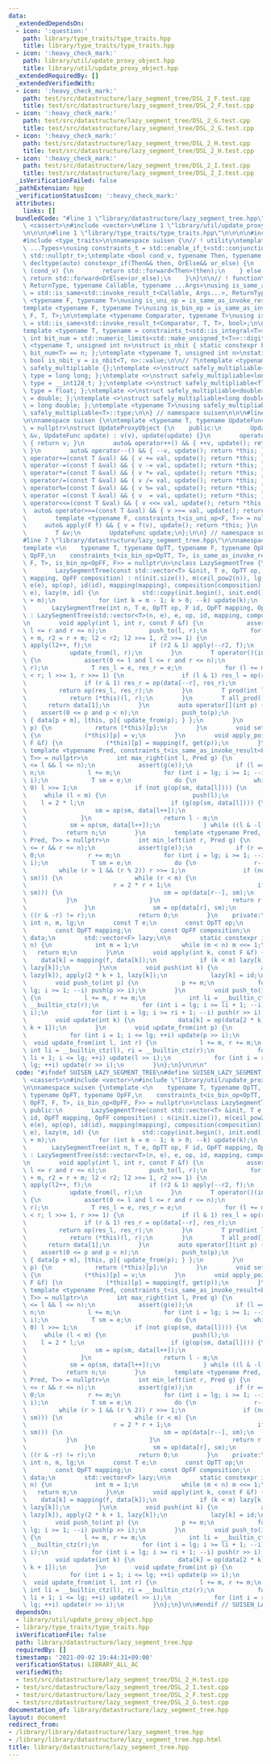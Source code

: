 ```yaml
---
data:
  _extendedDependsOn:
  - icon: ':question:'
    path: library/type_traits/type_traits.hpp
    title: library/type_traits/type_traits.hpp
  - icon: ':heavy_check_mark:'
    path: library/util/update_proxy_object.hpp
    title: library/util/update_proxy_object.hpp
  _extendedRequiredBy: []
  _extendedVerifiedWith:
  - icon: ':heavy_check_mark:'
    path: test/src/datastructure/lazy_segment_tree/DSL_2_F.test.cpp
    title: test/src/datastructure/lazy_segment_tree/DSL_2_F.test.cpp
  - icon: ':heavy_check_mark:'
    path: test/src/datastructure/lazy_segment_tree/DSL_2_G.test.cpp
    title: test/src/datastructure/lazy_segment_tree/DSL_2_G.test.cpp
  - icon: ':heavy_check_mark:'
    path: test/src/datastructure/lazy_segment_tree/DSL_2_H.test.cpp
    title: test/src/datastructure/lazy_segment_tree/DSL_2_H.test.cpp
  - icon: ':heavy_check_mark:'
    path: test/src/datastructure/lazy_segment_tree/DSL_2_I.test.cpp
    title: test/src/datastructure/lazy_segment_tree/DSL_2_I.test.cpp
  _isVerificationFailed: false
  _pathExtension: hpp
  _verificationStatusIcon: ':heavy_check_mark:'
  attributes:
    links: []
  bundledCode: "#line 1 \"library/datastructure/lazy_segment_tree.hpp\"\n\n\n\n#include\
    \ <cassert>\n#include <vector>\n#line 1 \"library/util/update_proxy_object.hpp\"\
    \n\n\n\n#line 1 \"library/type_traits/type_traits.hpp\"\n\n\n\n#include <limits>\n\
    #include <type_traits>\n\nnamespace suisen {\n// ! utility\ntemplate <typename\
    \ ...Types>\nusing constraints_t = std::enable_if_t<std::conjunction_v<Types...>,\
    \ std::nullptr_t>;\ntemplate <bool cond_v, typename Then, typename OrElse>\nconstexpr\
    \ decltype(auto) constexpr_if(Then&& then, OrElse&& or_else) {\n    if constexpr\
    \ (cond_v) {\n        return std::forward<Then>(then);\n    } else {\n       \
    \ return std::forward<OrElse>(or_else);\n    }\n}\n\n// ! function\ntemplate <typename\
    \ ReturnType, typename Callable, typename ...Args>\nusing is_same_as_invoke_result\
    \ = std::is_same<std::invoke_result_t<Callable, Args...>, ReturnType>;\ntemplate\
    \ <typename F, typename T>\nusing is_uni_op = is_same_as_invoke_result<T, F, T>;\n\
    template <typename F, typename T>\nusing is_bin_op = is_same_as_invoke_result<T,\
    \ F, T, T>;\n\ntemplate <typename Comparator, typename T>\nusing is_comparator\
    \ = std::is_same<std::invoke_result_t<Comparator, T, T>, bool>;\n\n// ! integral\n\
    template <typename T, typename = constraints_t<std::is_integral<T>>>\nconstexpr\
    \ int bit_num = std::numeric_limits<std::make_unsigned_t<T>>::digits;\ntemplate\
    \ <typename T, unsigned int n>\nstruct is_nbit { static constexpr bool value =\
    \ bit_num<T> == n; };\ntemplate <typename T, unsigned int n>\nstatic constexpr\
    \ bool is_nbit_v = is_nbit<T, n>::value;\n\n// ?\ntemplate <typename T>\nstruct\
    \ safely_multipliable {};\ntemplate <>\nstruct safely_multipliable<int> { using\
    \ type = long long; };\ntemplate <>\nstruct safely_multipliable<long long> { using\
    \ type = __int128_t; };\ntemplate <>\nstruct safely_multipliable<float> { using\
    \ type = float; };\ntemplate <>\nstruct safely_multipliable<double> { using type\
    \ = double; };\ntemplate <>\nstruct safely_multipliable<long double> { using type\
    \ = long double; };\ntemplate <typename T>\nusing safely_multipliable_t = typename\
    \ safely_multipliable<T>::type;\n\n} // namespace suisen\n\n\n#line 5 \"library/util/update_proxy_object.hpp\"\
    \n\nnamespace suisen {\n\ntemplate <typename T, typename UpdateFunc, constraints_t<std::is_invocable<UpdateFunc>>\
    \ = nullptr>\nstruct UpdateProxyObject {\n    public:\n        UpdateProxyObject(T\
    \ &v, UpdateFunc update) : v(v), update(update) {}\n        operator T() const\
    \ { return v; }\n        auto& operator++() && { ++v, update(); return *this;\
    \ }\n        auto& operator--() && { --v, update(); return *this; }\n        auto&\
    \ operator+=(const T &val) && { v += val, update(); return *this; }\n        auto&\
    \ operator-=(const T &val) && { v -= val, update(); return *this; }\n        auto&\
    \ operator*=(const T &val) && { v *= val, update(); return *this; }\n        auto&\
    \ operator/=(const T &val) && { v /= val, update(); return *this; }\n        auto&\
    \ operator%=(const T &val) && { v %= val, update(); return *this; }\n        auto&\
    \ operator =(const T &val) && { v  = val, update(); return *this; }\n        auto&\
    \ operator<<=(const T &val) && { v <<= val, update(); return *this; }\n      \
    \  auto& operator>>=(const T &val) && { v >>= val, update(); return *this; }\n\
    \        template <typename F, constraints_t<is_uni_op<F, T>> = nullptr>\n   \
    \     auto& apply(F f) && { v = f(v), update(); return *this; }\n    private:\n\
    \        T &v;\n        UpdateFunc update;\n};\n\n} // namespace suisen\n\n\n\
    #line 7 \"library/datastructure/lazy_segment_tree.hpp\"\n\nnamespace suisen {\n\
    template <\n    typename T, typename OpTT, typename F, typename OpFT, typename\
    \ OpFF,\n    constraints_t<is_bin_op<OpTT, T>, is_same_as_invoke_result<T, OpFT,\
    \ F, T>, is_bin_op<OpFF, F>> = nullptr\n>\nclass LazySegmentTree {\n    public:\n\
    \        LazySegmentTree(const std::vector<T> &init, T e, OpTT op, F id, OpFT\
    \ mapping, OpFF composition) : n(init.size()), m(ceil_pow2(n)), lg(__builtin_ctz(m)),\
    \ e(e), op(op), id(id), mapping(mapping), composition(composition), data(2 * m,\
    \ e), lazy(m, id) {\n            std::copy(init.begin(), init.end(), data.begin()\
    \ + m);\n            for (int k = m - 1; k > 0; --k) update(k);\n        }\n \
    \       LazySegmentTree(int n, T e, OpTT op, F id, OpFT mapping, OpFF composition)\
    \ : LazySegmentTree(std::vector<T>(n, e), e, op, id, mapping, composition) {}\n\
    \n        void apply(int l, int r, const F &f) {\n            assert(0 <= l and\
    \ l <= r and r <= n);\n            push_to(l, r);\n            for (int l2 = l\
    \ + m, r2 = r + m; l2 < r2; l2 >>= 1, r2 >>= 1) {\n                if (l2 & 1)\
    \ apply(l2++, f);\n                if (r2 & 1) apply(--r2, f);\n            }\n\
    \            update_from(l, r);\n        }\n        T operator()(int l, int r)\
    \ {\n            assert(0 <= l and l <= r and r <= n);\n            push_to(l,\
    \ r);\n            T res_l = e, res_r = e;\n            for (l += m, r += m; l\
    \ < r; l >>= 1, r >>= 1) {\n                if (l & 1) res_l = op(res_l, data[l++]);\n\
    \                if (r & 1) res_r = op(data[--r], res_r);\n            }\n   \
    \         return op(res_l, res_r);\n        }\n        T prod(int l, int r) {\n\
    \            return (*this)(l, r);\n        }\n        T all_prod() {\n      \
    \      return data[1];\n        }\n        auto operator[](int p) {\n        \
    \    assert(0 <= p and p < n);\n            push_to(p);\n            return UpdateProxyObject\
    \ { data[p + m], [this, p]{ update_from(p); } };\n        }\n        T get(int\
    \ p) {\n            return (*this)[p];\n        }\n        void set(int p, T v)\
    \ {\n            (*this)[p] = v;\n        }\n        void apply_point(int p, const\
    \ F &f) {\n            (*this)[p] = mapping(f, get(p));\n        }\n\n       \
    \ template <typename Pred, constraints_t<is_same_as_invoke_result<bool, Pred,\
    \ T>> = nullptr>\n        int max_right(int l, Pred g) {\n            assert(0\
    \ <= l && l <= n);\n            assert(g(e));\n            if (l == n) return\
    \ n;\n            l += m;\n            for (int i = lg; i >= 1; --i) push(l >>\
    \ i);\n            T sm = e;\n            do {\n                while (l % 2 ==\
    \ 0) l >>= 1;\n                if (not g(op(sm, data[l]))) {\n               \
    \     while (l < m) {\n                        push(l);\n                    \
    \    l = 2 * l;\n                        if (g(op(sm, data[l]))) {\n         \
    \                   sm = op(sm, data[l++]);\n                        }\n     \
    \               }\n                    return l - m;\n                }\n    \
    \            sm = op(sm, data[l++]);\n            } while ((l & -l) != l);\n \
    \           return n;\n        }\n        template <typename Pred, constraints_t<is_same_as_invoke_result<bool,\
    \ Pred, T>> = nullptr>\n        int min_left(int r, Pred g) {\n            assert(0\
    \ <= r && r <= n);\n            assert(g(e));\n            if (r == 0) return\
    \ 0;\n            r += m;\n            for (int i = lg; i >= 1; --i) push(r >>\
    \ i);\n            T sm = e;\n            do {\n                r--;\n       \
    \         while (r > 1 && (r % 2)) r >>= 1;\n                if (not g(op(data[r],\
    \ sm))) {\n                    while (r < m) {\n                        push(r);\n\
    \                        r = 2 * r + 1;\n                        if (g(op(data[r],\
    \ sm))) {\n                            sm = op(data[r--], sm);\n             \
    \           }\n                    }\n                    return r + 1 - m;\n\
    \                }\n                sm = op(data[r], sm);\n            } while\
    \ ((r & -r) != r);\n            return 0;\n        }\n    private:\n        const\
    \ int n, m, lg;\n        const T e;\n        const OpTT op;\n        const F id;\n\
    \        const OpFT mapping;\n        const OpFF composition;\n        std::vector<T>\
    \ data;\n        std::vector<F> lazy;\n\n        static constexpr int ceil_pow2(int\
    \ n) {\n            int m = 1;\n            while (m < n) m <<= 1;\n         \
    \   return m;\n        }\n\n        void apply(int k, const F &f) {\n        \
    \    data[k] = mapping(f, data[k]);\n            if (k < m) lazy[k] = composition(f,\
    \ lazy[k]);\n        }\n\n        void push(int k) {\n            apply(2 * k,\
    \ lazy[k]), apply(2 * k + 1, lazy[k]);\n            lazy[k] = id;\n        }\n\
    \        void push_to(int p) {\n            p += m;\n            for (int i =\
    \ lg; i >= 1; --i) push(p >> i);\n        }\n        void push_to(int l, int r)\
    \ {\n            l += m, r += m;\n            int li = __builtin_ctz(l), ri =\
    \ __builtin_ctz(r);\n            for (int i = lg; i >= li + 1; --i) push(l >>\
    \ i);\n            for (int i = lg; i >= ri + 1; --i) push(r >> i);\n        }\n\
    \        void update(int k) {\n            data[k] = op(data[2 * k], data[2 *\
    \ k + 1]);\n        }\n        void update_from(int p) {\n            p += m;\n\
    \            for (int i = 1; i <= lg; ++i) update(p >> i);\n        }\n      \
    \  void update_from(int l, int r) {\n            l += m, r += m;\n           \
    \ int li = __builtin_ctz(l), ri = __builtin_ctz(r);\n            for (int i =\
    \ li + 1; i <= lg; ++i) update(l >> i);\n            for (int i = ri + 1; i <=\
    \ lg; ++i) update(r >> i);\n        }\n};\n}\n\n\n"
  code: "#ifndef SUISEN_LAZY_SEGMENT_TREE\n#define SUISEN_LAZY_SEGMENT_TREE\n\n#include\
    \ <cassert>\n#include <vector>\n#include \"library/util/update_proxy_object.hpp\"\
    \n\nnamespace suisen {\ntemplate <\n    typename T, typename OpTT, typename F,\
    \ typename OpFT, typename OpFF,\n    constraints_t<is_bin_op<OpTT, T>, is_same_as_invoke_result<T,\
    \ OpFT, F, T>, is_bin_op<OpFF, F>> = nullptr\n>\nclass LazySegmentTree {\n   \
    \ public:\n        LazySegmentTree(const std::vector<T> &init, T e, OpTT op, F\
    \ id, OpFT mapping, OpFF composition) : n(init.size()), m(ceil_pow2(n)), lg(__builtin_ctz(m)),\
    \ e(e), op(op), id(id), mapping(mapping), composition(composition), data(2 * m,\
    \ e), lazy(m, id) {\n            std::copy(init.begin(), init.end(), data.begin()\
    \ + m);\n            for (int k = m - 1; k > 0; --k) update(k);\n        }\n \
    \       LazySegmentTree(int n, T e, OpTT op, F id, OpFT mapping, OpFF composition)\
    \ : LazySegmentTree(std::vector<T>(n, e), e, op, id, mapping, composition) {}\n\
    \n        void apply(int l, int r, const F &f) {\n            assert(0 <= l and\
    \ l <= r and r <= n);\n            push_to(l, r);\n            for (int l2 = l\
    \ + m, r2 = r + m; l2 < r2; l2 >>= 1, r2 >>= 1) {\n                if (l2 & 1)\
    \ apply(l2++, f);\n                if (r2 & 1) apply(--r2, f);\n            }\n\
    \            update_from(l, r);\n        }\n        T operator()(int l, int r)\
    \ {\n            assert(0 <= l and l <= r and r <= n);\n            push_to(l,\
    \ r);\n            T res_l = e, res_r = e;\n            for (l += m, r += m; l\
    \ < r; l >>= 1, r >>= 1) {\n                if (l & 1) res_l = op(res_l, data[l++]);\n\
    \                if (r & 1) res_r = op(data[--r], res_r);\n            }\n   \
    \         return op(res_l, res_r);\n        }\n        T prod(int l, int r) {\n\
    \            return (*this)(l, r);\n        }\n        T all_prod() {\n      \
    \      return data[1];\n        }\n        auto operator[](int p) {\n        \
    \    assert(0 <= p and p < n);\n            push_to(p);\n            return UpdateProxyObject\
    \ { data[p + m], [this, p]{ update_from(p); } };\n        }\n        T get(int\
    \ p) {\n            return (*this)[p];\n        }\n        void set(int p, T v)\
    \ {\n            (*this)[p] = v;\n        }\n        void apply_point(int p, const\
    \ F &f) {\n            (*this)[p] = mapping(f, get(p));\n        }\n\n       \
    \ template <typename Pred, constraints_t<is_same_as_invoke_result<bool, Pred,\
    \ T>> = nullptr>\n        int max_right(int l, Pred g) {\n            assert(0\
    \ <= l && l <= n);\n            assert(g(e));\n            if (l == n) return\
    \ n;\n            l += m;\n            for (int i = lg; i >= 1; --i) push(l >>\
    \ i);\n            T sm = e;\n            do {\n                while (l % 2 ==\
    \ 0) l >>= 1;\n                if (not g(op(sm, data[l]))) {\n               \
    \     while (l < m) {\n                        push(l);\n                    \
    \    l = 2 * l;\n                        if (g(op(sm, data[l]))) {\n         \
    \                   sm = op(sm, data[l++]);\n                        }\n     \
    \               }\n                    return l - m;\n                }\n    \
    \            sm = op(sm, data[l++]);\n            } while ((l & -l) != l);\n \
    \           return n;\n        }\n        template <typename Pred, constraints_t<is_same_as_invoke_result<bool,\
    \ Pred, T>> = nullptr>\n        int min_left(int r, Pred g) {\n            assert(0\
    \ <= r && r <= n);\n            assert(g(e));\n            if (r == 0) return\
    \ 0;\n            r += m;\n            for (int i = lg; i >= 1; --i) push(r >>\
    \ i);\n            T sm = e;\n            do {\n                r--;\n       \
    \         while (r > 1 && (r % 2)) r >>= 1;\n                if (not g(op(data[r],\
    \ sm))) {\n                    while (r < m) {\n                        push(r);\n\
    \                        r = 2 * r + 1;\n                        if (g(op(data[r],\
    \ sm))) {\n                            sm = op(data[r--], sm);\n             \
    \           }\n                    }\n                    return r + 1 - m;\n\
    \                }\n                sm = op(data[r], sm);\n            } while\
    \ ((r & -r) != r);\n            return 0;\n        }\n    private:\n        const\
    \ int n, m, lg;\n        const T e;\n        const OpTT op;\n        const F id;\n\
    \        const OpFT mapping;\n        const OpFF composition;\n        std::vector<T>\
    \ data;\n        std::vector<F> lazy;\n\n        static constexpr int ceil_pow2(int\
    \ n) {\n            int m = 1;\n            while (m < n) m <<= 1;\n         \
    \   return m;\n        }\n\n        void apply(int k, const F &f) {\n        \
    \    data[k] = mapping(f, data[k]);\n            if (k < m) lazy[k] = composition(f,\
    \ lazy[k]);\n        }\n\n        void push(int k) {\n            apply(2 * k,\
    \ lazy[k]), apply(2 * k + 1, lazy[k]);\n            lazy[k] = id;\n        }\n\
    \        void push_to(int p) {\n            p += m;\n            for (int i =\
    \ lg; i >= 1; --i) push(p >> i);\n        }\n        void push_to(int l, int r)\
    \ {\n            l += m, r += m;\n            int li = __builtin_ctz(l), ri =\
    \ __builtin_ctz(r);\n            for (int i = lg; i >= li + 1; --i) push(l >>\
    \ i);\n            for (int i = lg; i >= ri + 1; --i) push(r >> i);\n        }\n\
    \        void update(int k) {\n            data[k] = op(data[2 * k], data[2 *\
    \ k + 1]);\n        }\n        void update_from(int p) {\n            p += m;\n\
    \            for (int i = 1; i <= lg; ++i) update(p >> i);\n        }\n      \
    \  void update_from(int l, int r) {\n            l += m, r += m;\n           \
    \ int li = __builtin_ctz(l), ri = __builtin_ctz(r);\n            for (int i =\
    \ li + 1; i <= lg; ++i) update(l >> i);\n            for (int i = ri + 1; i <=\
    \ lg; ++i) update(r >> i);\n        }\n};\n}\n\n#endif // SUISEN_LAZY_SEGMENT_TREE\n"
  dependsOn:
  - library/util/update_proxy_object.hpp
  - library/type_traits/type_traits.hpp
  isVerificationFile: false
  path: library/datastructure/lazy_segment_tree.hpp
  requiredBy: []
  timestamp: '2021-09-02 19:44:31+09:00'
  verificationStatus: LIBRARY_ALL_AC
  verifiedWith:
  - test/src/datastructure/lazy_segment_tree/DSL_2_H.test.cpp
  - test/src/datastructure/lazy_segment_tree/DSL_2_I.test.cpp
  - test/src/datastructure/lazy_segment_tree/DSL_2_F.test.cpp
  - test/src/datastructure/lazy_segment_tree/DSL_2_G.test.cpp
documentation_of: library/datastructure/lazy_segment_tree.hpp
layout: document
redirect_from:
- /library/library/datastructure/lazy_segment_tree.hpp
- /library/library/datastructure/lazy_segment_tree.hpp.html
title: library/datastructure/lazy_segment_tree.hpp
---
```

